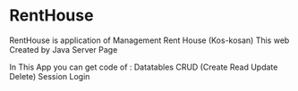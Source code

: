# RentHouse
RentHouse is application of Management Rent House (Kos-kosan) This web Created by Java Server Page

In This App you can get code of :
Datatables
CRUD (Create Read Update Delete)
Session
Login